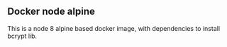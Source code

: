 ## Docker node alpine

This is a node 8 alpine based docker image, with dependencies to install bcrypt lib.
